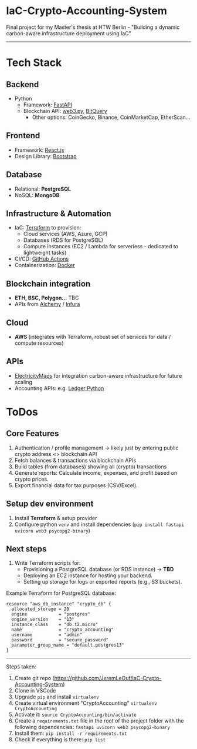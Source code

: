 # IaC-Crypto-Accounting-System

Final project for my Master's thesis at HTW Berlin - "Building a dynamic carbon-aware infrastructure deployment using IaC"

---

# Tech Stack

## Backend

- Python
  - Framework: [FastAPI](https://fastapi.tiangolo.com/)
  - Blockchain API: [web3.py](https://web3py.readthedocs.io/en/stable/), [BitQuery](https://docs.bitquery.io/docs/intro/) 
    - Other options: CoinGecko, Binance, CoinMarketCap, EtherScan...

## Frontend

- Framework: [React.js](https://react.dev/)
- Design Library: [Bootstrap](https://getbootstrap.com/)

## Database

- Relational: **PostgreSQL**
- NoSQL: **MongoDB**

## Infrastructure & Automation

- IaC: [Terraform](https://www.terraform.io/) to provision:
  - Cloud services (AWS, Azure, GCP)
  - Databases (RDS for PostgreSQL)
  - Compute instances (EC2 / Lambda for serverless - dedicated to lightweight tasks)
- CI/CD: [GitHub Actions](https://github.com/features/actions)
- Containerization: [Docker](https://www.docker.com/)

## Blockchain integration

- **ETH, BSC, Polygon...** TBC
- APIs from [Alchemy](https://www.alchemy.com/) / [Infura](https://www.infura.io/)

## Cloud

- **AWS** (integrates with Terraform, robust set of services for data / compute resources)

## APIs

- [ElectricityMaps](https://app.electricitymaps.com/map) for integration carbon-aware infrastructure for future scaling
- Accounting APIs: e.g. [Ledger Python](https://github.com/mafm/ledger.py)

# ToDos

## Core Features

  1. Authentication / profile management -> likely just by entering public crypto address <> blockchain API
  2. Fetch balances & transactions via blockchain APIs
  3. Build tables (from databases) showing all (crypto) transactions
  4. Generate reports: Calculate income, expenses, and profit based on crypto prices.
  5. Export financial data for tax purposes (CSV/Excel).

## Setup dev environment

  1. Install **Terraform** & setup provider
  2. Configure python `venv` and install dependencies (`pip install fastapi uvicorn web3 psycopg2-binary`)

## Next steps

1. Write Terraform scripts for:
    - Provisioning a PostgreSQL database (or RDS instance) -> **TBD**
    - Deploying an EC2 instance for hosting your backend.
    - Setting up storage for logs or exported reports (e.g., S3 buckets).

Example Terraform for PostgreSQL database:

```
resource "aws_db_instance" "crypto_db" {
  allocated_storage = 20
  engine            = "postgres"
  engine_version    = "13"
  instance_class    = "db.t2.micro"
  name              = "crypto_accounting"
  username          = "admin"
  password          = "secure_password"
  parameter_group_name = "default.postgres13"
}
```

---

Steps taken:

1. Create git repo (<https://github.com/JeremLeOuf/IaC-Crypto-Accounting-System>)
2. Clone in VSCode
3. Upgrade `pip` and install `virtualenv`
4. Create virtual environment "CryptoAccounting" `virtualenv CryptoAccounting`
5. Activate it: `source CryptoAccounting/bin/activate`
6. Create a `requirements.txt` file in the root of the project folder with the following dependencies: `fastapi uvicorn web3 psycopg2-binary`
7. Install them: `pip install -r requirements.txt`
8. Check if everything is there: `pip list`
